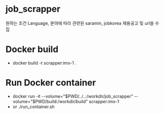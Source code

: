 # job_scrapper
원하는 조건 Language, 분야에 따라 관련된 saramin, jobkorea 채용공고 및 url을 수집

# Docker build  
 - docker build -t scrapper:imx-1 .
  
# Run Docker container 
  - docker run -it --volume="$PWD/../..:/workdir/job_scrapper" --volume="$PWD/build:/workdir/build" scrapper:imx-1
  - or ./run_container.sh

